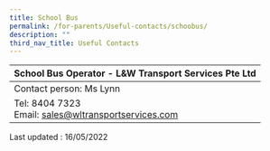 ```yaml
---
title: School Bus
permalink: /for-parents/Useful-contacts/schoobus/
description: ""
third_nav_title: Useful Contacts
---
```

| School Bus Operator - L&W Transport Services Pte Ltd |
|---|
| Contact person: Ms Lynn |
| Tel: 8404 7323<br>Email: sales@wltransportservices.com |
  
Last updated : 16/05/2022